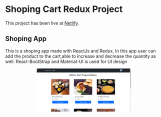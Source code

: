 # Shoping Cart Redux Project

This project has been live at [Netlify](https://shoping-cart-add-redux.netlify.app/).

## Shoping App

This is a shoping app made with ReactJs and Redux, In this app user can add the product to the cart,able to increase and decrease the quantity as well. React-BootStrap and Material-UI is used for UI design

<div align="center"> 
<img align="center"  width="60%" height="60%" src="src/assets/shopingCartRedux.png" height="175px"/>
</div>